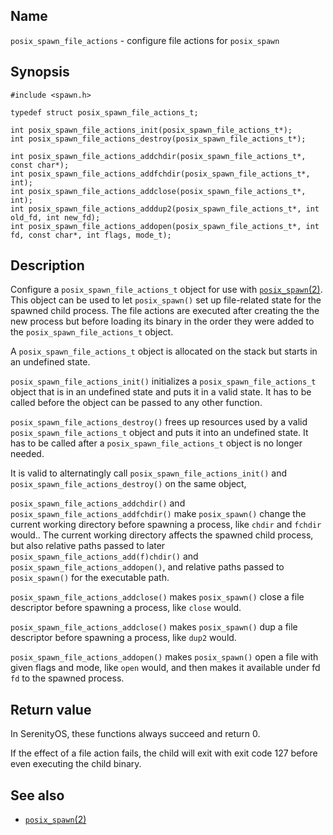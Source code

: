 ## Name

`posix_spawn_file_actions` - configure file actions for `posix_spawn`

## Synopsis

```**c++
#include <spawn.h>

typedef struct posix_spawn_file_actions_t;

int posix_spawn_file_actions_init(posix_spawn_file_actions_t*);
int posix_spawn_file_actions_destroy(posix_spawn_file_actions_t*);

int posix_spawn_file_actions_addchdir(posix_spawn_file_actions_t*, const char*);
int posix_spawn_file_actions_addfchdir(posix_spawn_file_actions_t*, int);
int posix_spawn_file_actions_addclose(posix_spawn_file_actions_t*, int);
int posix_spawn_file_actions_adddup2(posix_spawn_file_actions_t*, int old_fd, int new_fd);
int posix_spawn_file_actions_addopen(posix_spawn_file_actions_t*, int fd, const char*, int flags, mode_t);
```

## Description

Configure a `posix_spawn_file_actions_t` object for use with [`posix_spawn`(2)](posix_spawn.md). This object can be used to let `posix_spawn()` set up file-related state for the spawned child process. The file actions are executed after creating the the new process but before loading its binary in the order they were added to the `posix_spawn_file_actions_t` object.

A `posix_spawn_file_actions_t` object is allocated on the stack but starts in an undefined state.

`posix_spawn_file_actions_init()` initializes a `posix_spawn_file_actions_t` object that is in an undefined state and puts it in a valid state. It has to be called before the object can be passed to any other function.

`posix_spawn_file_actions_destroy()` frees up resources used by a valid `posix_spawn_file_actions_t` object and puts it into an undefined state. It has to be called after a `posix_spawn_file_actions_t` object is no longer needed.

It is valid to alternatingly call `posix_spawn_file_actions_init()` and `posix_spawn_file_actions_destroy()` on the same object, 

`posix_spawn_file_actions_addchdir()` and `posix_spawn_file_actions_addfchdir()` make `posix_spawn()` change the current working directory before spawning a process, like `chdir` and `fchdir` would.. The current working directory affects the spawned child process, but also relative paths passed to later `posix_spawn_file_actions_add(f)chdir()` and `posix_spawn_file_actions_addopen()`, and relative paths passed to `posix_spawn()` for the executable path.

`posix_spawn_file_actions_addclose()` makes `posix_spawn()` close a file descriptor before spawning a process, like `close` would.

`posix_spawn_file_actions_addclose()` makes `posix_spawn()` dup a file descriptor before spawning a process, like `dup2` would.

`posix_spawn_file_actions_addopen()` makes `posix_spawn()` open a file with given flags and mode, like `open` would, and then makes it available under fd `fd` to the spawned process.

## Return value

In SerenityOS, these functions always succeed and return 0.

If the effect of a file action fails, the child will exit with exit code 127 before even executing the child binary.

## See also

* [`posix_spawn`(2)](posix_spawn.md)

